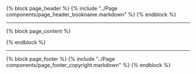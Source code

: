 {% block page_header %}
{% include "../Page components/page_header_bookname.markdown" %}
{% endblock %}

-----------------------

{% block page_content %}

{% endblock %}

-----------------------

{% block page_footer %}
{% include "../Page components/page_footer_copyright.markdown" %}
{% endblock %}